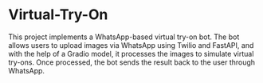 # Virtual-Try-On
This project implements a WhatsApp-based virtual try-on bot. The bot allows users to upload images via WhatsApp using Twilio and FastAPI, and with the help of a Gradio model, it processes the images to simulate virtual try-ons. Once processed, the bot sends the result back to the user through WhatsApp.
